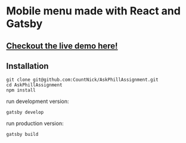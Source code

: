 # Mobile menu made with React and Gatsby

## [Checkout the live demo here!](https://epic-perlman-aad659.netlify.app/)


## Installation

```
git clone git@github.com:CountNick/AskPhillAssignment.git
cd AskPhillAssignment
npm install
```

run development version:
```
gatsby develop
```

run production version:
```
gatsby build
```
